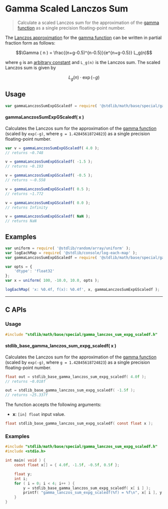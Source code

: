 <!--

@license Apache-2.0

Copyright (c) 2025 The Stdlib Authors.

Licensed under the Apache License, Version 2.0 (the "License");
you may not use this file except in compliance with the License.
You may obtain a copy of the License at

   http://www.apache.org/licenses/LICENSE-2.0

Unless required by applicable law or agreed to in writing, software
distributed under the License is distributed on an "AS IS" BASIS,
WITHOUT WARRANTIES OR CONDITIONS OF ANY KIND, either express or implied.
See the License for the specific language governing permissions and
limitations under the License.

-->

# Gamma Scaled Lanczos Sum

> Calculate a scaled Lanczos sum for the approximation of the [gamma function][gamma-function] as a single precision floating-point number.

<section class="intro">

The [Lanczos approximation][lanczos-approximation] for the [gamma function][gamma-function] can be written in partial fraction form as follows:

<!-- <equation class="equation" label="eq:lanczos_approximation" align="center" raw="\Gamma ( n ) = \frac{(n+g-0.5)^{n-0.5}}{e^{n+g-0.5}} L_g(n)" alt="Lanczos approximation for gamma function."> -->

```math
\Gamma ( n ) = \frac{(n+g-0.5)^{n-0.5}}{e^{n+g-0.5}} L_g(n)
```

<!-- </equation> -->

where `g` is an [arbitrary constant][@stdlib/constants/float32/gamma-lanczos-g] and `L_g(n)` is the Lanczos sum. The scaled Lanczos sum is given by

<!-- <equation class="equation" label="eq:scaled_lanczos_sum" align="center" raw="L_g(n) \cdot \exp(-g)" alt="Scaled Lanczos sum."> -->

```math
L_g(n) \cdot \exp(-g)
```

<!-- </equation> -->

</section>

<!-- /.intro -->

<section class="usage">

## Usage

<!-- eslint-disable id-length -->

```javascript
var gammaLanczosSumExpGScaledf = require( '@stdlib/math/base/special/gamma-lanczos-sum-expg-scaledf' );
```

#### gammaLanczosSumExpGScaledf( x )

Calculates the Lanczos sum for the approximation of the [gamma function][gamma-function] (scaled by `exp(-g)`, where `g = 1.42845618724823`) as a single precision floating-point number.

<!-- eslint-disable id-length -->

```javascript
var v = gammaLanczosSumExpGScaledf( 4.0 );
// returns ~0.748

v = gammaLanczosSumExpGScaledf( -1.5 );
// returns ~0.193

v = gammaLanczosSumExpGScaledf( -0.5 );
// returns ~-0.558

v = gammaLanczosSumExpGScaledf( 0.5 );
// returns ~1.772

v = gammaLanczosSumExpGScaledf( 0.0 );
// returns Infinity

v = gammaLanczosSumExpGScaledf( NaN );
// returns NaN
```

</section>

<!-- /.usage -->

<section class="examples">

## Examples

<!-- eslint no-undef: "error" -->

<!-- eslint-disable id-length -->

```javascript
var uniform = require( '@stdlib/random/array/uniform' );
var logEachMap = require( '@stdlib/console/log-each-map' );
var gammaLanczosSumExpGScaledf = require( '@stdlib/math/base/special/gamma-lanczos-sum-expg-scaledf' );

var opts = {
    'dtype': 'float32'
};
var x = uniform( 100, -10.0, 10.0, opts );

logEachMap( 'x: %0.4f, f(x): %0.4f', x, gammaLanczosSumExpGScaledf );
```

</section>

<!-- /.examples -->

<!-- C interface documentation. -->

* * *

<section class="c">

## C APIs

<!-- Section to include introductory text. Make sure to keep an empty line after the intro `section` element and another before the `/section` close. -->

<section class="intro">

</section>

<!-- /.intro -->

<!-- C usage documentation. -->

<section class="usage">

### Usage

```c
#include "stdlib/math/base/special/gamma_lanczos_sum_expg_scaledf.h"
```

#### stdlib_base_gamma_lanczos_sum_expg_scaledf( x )

Calculates the Lanczos sum for the approximation of the [gamma function][gamma-function] (scaled by `exp(-g)`, where `g = 1.42845618724823`) as a single precision floating-point number.

```c
float out = stdlib_base_gamma_lanczos_sum_expg_scaledf( 4.0f );
// returns ~0.018f

out = stdlib_base_gamma_lanczos_sum_expg_scaledf( -1.5f );
// returns ~25.337f
```

The function accepts the following arguments:

-   **x**: `[in] float` input value.

```c
float stdlib_base_gamma_lanczos_sum_expg_scaledf( const float x );
```

</section>

<!-- /.usage -->

<!-- C API usage notes. Make sure to keep an empty line after the `section` element and another before the `/section` close. -->

<section class="notes">

</section>

<!-- /.notes -->

<!-- C API usage examples. -->

<section class="examples">

### Examples

```c
#include "stdlib/math/base/special/gamma_lanczos_sum_expg_scaledf.h"
#include <stdio.h>

int main( void ) {
    const float x[] = { 4.0f, -1.5f, -0.5f, 0.5f };

    float y;
    int i;
    for ( i = 0; i < 4; i++ ) {
        y = stdlib_base_gamma_lanczos_sum_expg_scaledf( x[ i ] );
        printf( "gamma_lanczos_sum_expg_scaledf(%f) = %f\n", x[ i ], y );
    }
}
```

</section>

<!-- /.examples -->

</section>

<!-- /.c -->

<!-- Section for related `stdlib` packages. Do not manually edit this section, as it is automatically populated. -->

<section class="related">

</section>

<!-- /.related -->

<!-- Section for all links. Make sure to keep an empty line after the `section` element and another before the `/section` close. -->

<section class="links">

[@stdlib/constants/float32/gamma-lanczos-g]: https://github.com/stdlib-js/stdlib/tree/develop/lib/node_modules/%40stdlib/constants/float32/gamma-lanczos-g

[gamma-function]: https://en.wikipedia.org/wiki/Gamma_function

[lanczos-approximation]: https://en.wikipedia.org/wiki/Lanczos_approximation

<!-- <related-links> -->

<!-- </related-links> -->

</section>

<!-- /.links -->
